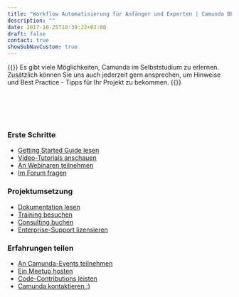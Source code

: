```yaml
---
title: "Workflow Automatisierung für Anfänger und Experten | Camunda BPM"
description: ""
date: 2017-10-25T10:39:22+02:00
draft: false
contact: true
showSubNavCustom: true
---
```


{{<highlight title="Vom Anfänger zum Experten" >}}
	Es gibt viele Möglichkeiten, Camunda im Selbststudium zu erlernen. Zusätzlich können Sie uns auch jederzeit gern ansprechen, um Hinweise und Best Practice - Tipps für Ihr Projekt zu bekommen.
{{</highlight>}}
<!--{{<news img="webinar.png" title="Webinar: Erfolgreiche Camunda-Projekte am 04. Juni 2019" text="In diesem Webinar erhalten Sie einen Leitfaden für die erfolgreiche Durchführung Ihres Camunda-Projektes." btntext="Jetzt anmelden" btnlink="/de/learn/webinars/camunda-projects">}}-->

<!--{{<news img="megaphone.svg" title="Webinar: Optimize 2.5 Release Überblick" text="Jetzt noch schnell für das Optimize 2.5 Release Webinar am 4. Juli anmelden!" btntext="Jetzt anmelden" btnlink="/de/learn/webinars/optimize-2-5-release-en/">}}-->

<div class="row" style="margin-top:100px; margin-bottom: 100px">
	<div class="col-md-4">
		<h3>Erste Schritte</h3>
		<ul>
			<li><a href="https://docs.camunda.org/get-started/quick-start/">Getting Started Guide lesen</a></li>
			<li><a href="/de/learn/videos/">Video-Tutorials anschauen</a></li>
			<li><a href="/de/learn/webinars/">An Webinaren teilnehmen</a></li>
			<li><a href="http://forum.camunda.org/">Im Forum fragen</a></li>
		</ul>
	</div>
	<!--
	<div class="col-md-3 text-center">
		<h3 >Camunda Days</h3>
		<p>Meet Camundos as well as other users at one of our local events.</p>
		<p style="margin-top:30px"><a class="btn btn-primary" href="/events/camundadays">Camunda Days</a></p>
	</div>
	-->
	<div class="col-md-4 ">
		<h3>Projektumsetzung</h3>
		<ul>
			<li><a href="http://docs.camunda.org/">Dokumentation lesen</a></li>
			<li><a href="/de/services/training/">Training besuchen</a></li>
			<li><a href="/de/services/consulting/">Consulting buchen</a></li>
			<li><a href="/de/enterprise/">Enterprise-Support lizensieren</a></li>
		</ul>
	</div>
	<div class="col-md-4 ">
		<h3>Erfahrungen teilen</h3>
		<ul>
			<li><a href="/de/events/">An Camunda-Events teilnehmen</a></li>
			<li><a href="/de/events/meetups/">Ein Meetup hosten</a></li>
			<li><a href="/de/learn/community/#contribute">Code-Contributions leisten</a></li>
			<li><a href="#contact">Camunda kontaktieren :)</a></li>
		</ul>
	</div>
</div>
